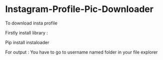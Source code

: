 # Instagram-Profile-Pic-Downloader

To download insta profile

Firstly install library :

Pip install instaloader

For output :
You have to go to username named folder in your file explorer

